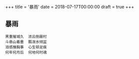 +++
title = '暴雨'
date = 2018-07-17T00:00:00
draft = true
+++
## 暴雨

```text
黑重摧城久  浓云倒蔽村
斗悬山着墨  瓢泼水倾盆
泪感捶胸事  心生顿足痕
何年何月后  何地何时魂
```
